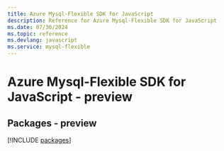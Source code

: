 ```yaml
---
title: Azure Mysql-Flexible SDK for JavaScript
description: Reference for Azure Mysql-Flexible SDK for JavaScript
ms.date: 07/30/2024
ms.topic: reference
ms.devlang: javascript
ms.service: mysql-flexible
---
```

# Azure Mysql-Flexible SDK for JavaScript - preview
## Packages - preview
[!INCLUDE [packages](mysql-flexible-index.md)]